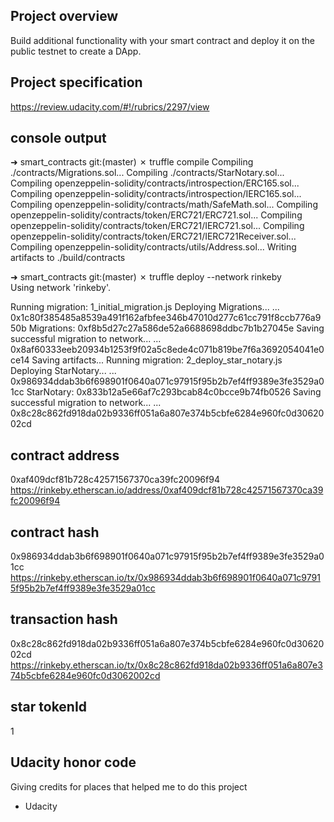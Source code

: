 ## Project overview

Build additional functionality with your smart contract and deploy it on the public testnet to create a DApp.

## Project specification 

https://review.udacity.com/#!/rubrics/2297/view

## console output

➜  smart_contracts git:(master) ✗ truffle compile
Compiling ./contracts/Migrations.sol...
Compiling ./contracts/StarNotary.sol...
Compiling openzeppelin-solidity/contracts/introspection/ERC165.sol...
Compiling openzeppelin-solidity/contracts/introspection/IERC165.sol...
Compiling openzeppelin-solidity/contracts/math/SafeMath.sol...
Compiling openzeppelin-solidity/contracts/token/ERC721/ERC721.sol...
Compiling openzeppelin-solidity/contracts/token/ERC721/IERC721.sol...
Compiling openzeppelin-solidity/contracts/token/ERC721/IERC721Receiver.sol...
Compiling openzeppelin-solidity/contracts/utils/Address.sol...
Writing artifacts to ./build/contracts

➜  smart_contracts git:(master) ✗ truffle deploy --network rinkeby                                                      
Using network 'rinkeby'.

Running migration: 1_initial_migration.js
  Deploying Migrations...
  ... 0x1c80f385485a8539a491f162afbfee346b47010d277c61cc791f8ccb776a950b
  Migrations: 0xf8b5d27c27a586de52a6688698ddbc7b1b27045e
Saving successful migration to network...
  ... 0x8af60333eeb20934b1253f9f02a5c8ede4c071b819be7f6a3692054041e0ce14
Saving artifacts...
Running migration: 2_deploy_star_notary.js
  Deploying StarNotary...
  ... 0x986934ddab3b6f698901f0640a071c97915f95b2b7ef4ff9389e3fe3529a01cc
  StarNotary: 0x833b12a5e66af7c293bcab84c0bcce9b74fb0526
Saving successful migration to network...
  ... 0x8c28c862fd918da02b9336ff051a6a807e374b5cbfe6284e960fc0d3062002cd

## contract address
0xaf409dcf81b728c42571567370ca39fc20096f94
https://rinkeby.etherscan.io/address/0xaf409dcf81b728c42571567370ca39fc20096f94

## contract hash
0x986934ddab3b6f698901f0640a071c97915f95b2b7ef4ff9389e3fe3529a01cc
https://rinkeby.etherscan.io/tx/0x986934ddab3b6f698901f0640a071c97915f95b2b7ef4ff9389e3fe3529a01cc

## transaction hash
0x8c28c862fd918da02b9336ff051a6a807e374b5cbfe6284e960fc0d3062002cd
https://rinkeby.etherscan.io/tx/0x8c28c862fd918da02b9336ff051a6a807e374b5cbfe6284e960fc0d3062002cd

## star tokenId
1

## Udacity honor code

Giving credits for places that helped me to do this project
- Udacity
